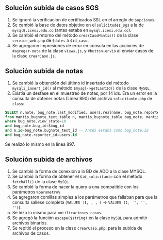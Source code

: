 ## Solución subida de casos SGS
1. Se ignoró la verificación de certificados SSL en el arreglo de `$opciones`.
2. Se cambió la base de datos objetivo en el `solicitudes_sgs` a la de `mysql8.icesi.edu.co` (antes estaba en `mysql.icesi.edu.co`).
3. Se cambió el retorno del método `crearCasoMantis()` de la clase `service_web.php` de `$dates` a `$id_caso`.
4. Se agregaron impresiones de error en consola en las acciones de `#agregar-nota` de la clase `views.js`, y `#button-envio` al enviar casos de la clase `crearCaso.js`.

## Solución subida de notas
1. Se cambió la obtención del último id insertado del método `mysqli_insert_id()` al método `$mysql->getLastId()` de la clase `MySQL`.
2. Existía un desfase en el muestreo de notas, por 14 ids. Era un error en la consulta de obtener notas (Línea 890) del archivo `solicitante.php` de `class`:

```SQL
SELECT n.note, bug_note.last_modified, users.realname, bug_note.reporter_id
from mantis_bugnote_text_table n, mantis_bugnote_table bug_note, mantis_user_table users
where bug_note.view_state=10
and bug_note.bug_id=$bug_id
and n.id=bug_note.bugnote_text_id -- Antes estaba como bug_note.id
and bug_note.reporter_id=users.id
```

Se realizó lo mismo en la línea 897.

## Solución subida de archivos
1. Se cambió la forma de conexión a la BD de ADO a la clase MYSQL.
2. Se cambió la forma de obtener el `$id_solicitante` con el método `fetchAll()` de la clase `MySQL`.
3. Se cambió la forma de hacer la query a una compatible con los parámetros `%parametro%`.
4. Se agregaron comillas simples a los parámetros que fallaban para que la consulta saliese completa (`VALUES (1, , , )` -> `VALUES (1, '', '', '')`).
5. Se hizo lo mismo para `notificaciones_casos`.
6. Se agregó la función `escape($string)` en la clase `MySQL` para admitir archivos binarios.
7. Se repitió el proceso en la clase `crearCaso.php`, para la subida de archivos de casos.